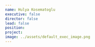 ```yaml
---
name: Hulya Kosematoglu
executive: false
director: false
lead: false
position:  
project:  
image: ../assets/default_exec_image.png
---
```


